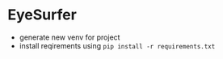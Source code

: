 # EyeSurfer

- generate new venv for project
- install reqirements using `pip install -r requirements.txt`